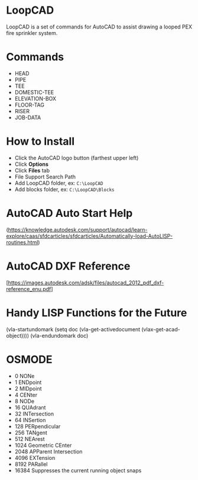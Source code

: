 # LoopCAD 
LoopCAD is a set of commands for AutoCAD to assist drawing a looped PEX fire 
sprinkler system.

# Commands
- HEAD
- PIPE
- TEE
- DOMESTIC-TEE
- ELEVATION-BOX
- FLOOR-TAG
- RISER
- JOB-DATA

# How to Install
- Click the AutoCAD logo button (farthest upper left)
- Click **Options**
- Click **Files** tab
- File Support Search Path
- Add LoopCAD folder, ex: `C:\LoopCAD`
- Add blocks folder, ex: `C:\LoopCAD\Blocks`

# AutoCAD Auto Start Help
(https://knowledge.autodesk.com/support/autocad/learn-explore/caas/sfdcarticles/sfdcarticles/Automatically-load-AutoLISP-routines.html)

# AutoCAD DXF Reference
[https://images.autodesk.com/adsk/files/autocad_2012_pdf_dxf-reference_enu.pdf]

# Handy LISP Functions for the Future
 (vla-startundomark (setq doc (vla-get-activedocument (vlax-get-acad-object))))
 (vla-endundomark doc)

# OSMODE
- 0 NONe
- 1 ENDpoint
- 2 MIDpoint
- 4 CENter
- 8 NODe
- 16 QUAdrant
- 32 INTersection
- 64 INSertion
- 128 PERpendicular
- 256 TANgent
- 512 NEArest
- 1024 Geometric CEnter
- 2048 APParent Intersection
- 4096 EXTension
- 8192 PARallel
- 16384 Suppresses the current running object snaps
